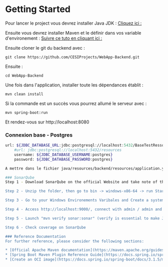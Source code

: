 # Getting Started

Pour lancer le project vous devrez installer Java JDK :
[Cliquez ici :](https://www.oracle.com/java/technologies/downloads/#jdk21-windows)

Ensuite vous devrez installer Maven et le définir dans vos variable d'environement :
[Suivre ce tuto en cliquant ici :](https://phoenixnap.com/kb/install-maven-windows)

Ensuite cloner le git du backend avec : 

```git clone https://github.com/CESIProjects/WebApp-Backend.git```

Ensuite :

```cd WebApp-Backend```

Une fois dans l'application, installer toute les dépendances établit : 

```mvn clean install```

Si la commande est un succès vous pourrez allumé le serveur avec :

```mvn spring-boot:run```

Et rendez-vous sur http://localhost:8080

### Connexion base - Postgres
```bash
url: ${JDBC_DATABASE_URL:jdbc:postgresql://localhost:5432/BaseTestRessource?serverTimezone=UTC}
    #url: jdbc:postgresql://localhost:5432/resources
    username: ${JDBC_DATABASE_USERNAME:postgres}
    password: ${JDBC_DATABASE_PASSWORD:postgres}

A mettre dans le fichier java/resources/backend/resources/application.yml

### SonarQube
Step 1 - Download SonarQube on the official Website and take note of the version (9.9.3 for me) (url for download : https://www.sonarsource.com/products/sonarqube/downloads/) If, when you lauch http://localhost:9000/, you find the page, you're strong enough to continue.

Step 2 - Unzip the folder, then go to bin -> windows-x86-64 -> run StartSonar (or into the right path in the terminal: ./sonar.sh start) (also necessary each time you want to start sonar)

Step 3 - Go to your Windows Environements Varibales and Create a system variable named "SONAR_TOKEN" with the value "squ_46c9c1e8595241651fce9bb5face8f0d8707793c"

Step 4 - Access http://localhost:9000/, connect with admin / admin and change your password to RessourcesRelationnelles2024

Step 5 - Launch "mvn verify sonar:sonar" (verify is essential to make JaCoco work)

Step 6 - Check coverage on SonarQube

### Reference Documentation
For further reference, please consider the following sections:

* [Official Apache Maven documentation](https://maven.apache.org/guides/index.html)
* [Spring Boot Maven Plugin Reference Guide](https://docs.spring.io/spring-boot/docs/3.1.5/maven-plugin/reference/html/)
* [Create an OCI image](https://docs.spring.io/spring-boot/docs/3.1.5/maven-plugin/reference/html/#build-image)
